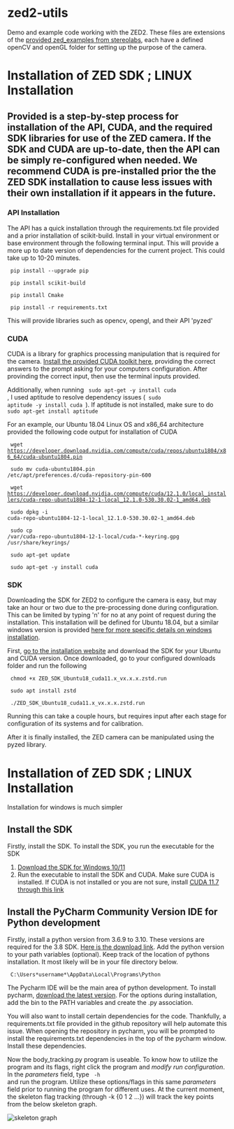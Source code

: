 # zed2-utils
Demo and example code working with the ZED2. These files are extensions of the [provided zed_examples from stereolabs](https://github.com/stereolabs/zed-examples/blob/master/body%20tracking/python/cv_viewer/tracking_viewer.py), each have a defined openCV and openGL folder for setting up the purpose of the camera.

# Installation of ZED SDK ; LINUX Installation
## Provided is a step-by-step process for installation of the API, CUDA, and the required SDK libraries for use of the ZED camera. If the SDK and CUDA are up-to-date, then the API can be simply re-configured when needed. We recommend CUDA is pre-installed prior the the ZED SDK installation to cause less issues with their own installation if it appears in the future.

### API Installation
The API has a quick installation through the requirements.txt file provided and a prior installation of scikit-build. Install in your virtual environment or base environment through the following terminal input. This will provide a more up to date version of dependencies for the current project. This could take up to 10-20 minutes.

<code> pip install --upgrade pip </code>

<code> pip install scikit-build </code>

<code> pip install Cmake </code>

<code> pip install -r requirements.txt </code>

This will provide libraries such as opencv, opengl, and their API 'pyzed'

### CUDA
CUDA is a library for graphics processing manipulation that is required for the camera. [Install the provided CUDA toolkit here](https://developer.nvidia.com/cuda-downloads), providing the correct answers to the prompt asking for your computers configuration. After provinding the correct input, then use the terminal inputs provided.

Additionally, when running <code> sudo apt-get -y install cuda </code>, I used aptitude to resolve dependency issues (<code> sudo aptitude -y install cuda </code>). If aptitude is not installed, make sure to do <code> sudo apt-get install aptitude </code>

For an example, our Ubuntu 18.04 Linux OS and x86_64 architecture provided the following code output for installation of CUDA

<code> wget https://developer.download.nvidia.com/compute/cuda/repos/ubuntu1804/x86_64/cuda-ubuntu1804.pin </code>

<code> sudo mv cuda-ubuntu1804.pin /etc/apt/preferences.d/cuda-repository-pin-600 </code>

<code> wget https://developer.download.nvidia.com/compute/cuda/12.1.0/local_installers/cuda-repo-ubuntu1804-12-1-local_12.1.0-530.30.02-1_amd64.deb </code>

<code> sudo dpkg -i cuda-repo-ubuntu1804-12-1-local_12.1.0-530.30.02-1_amd64.deb </code>

<code> sudo cp /var/cuda-repo-ubuntu1804-12-1-local/cuda-*-keyring.gpg /usr/share/keyrings/ </code>

<code> sudo apt-get update </code>

<code> sudo apt-get -y install cuda </code>

### SDK
Downloading the SDK for ZED2 to configure the camera is easy, but may take an hour or two due to the pre-processing done during configuration. This can be limited by typing 'n' for no at any point of request during the installation. This installation will be defined for Ubuntu 18.04, but a similar windows version is provided [here for more specific details on windows installation](https://www.stereolabs.com/docs/installation/windows/). 

First, [go to the installation website](https://www.stereolabs.com/developers/release/) and download the SDK for your Ubuntu and CUDA version. Once downloaded, go to your configured downloads folder and run the following 

<code> chmod +x ZED_SDK_Ubuntu18_cuda11.x_vx.x.x.zstd.run </code>

<code> sudo apt install zstd </code>

<code> ./ZED_SDK_Ubuntu18_cuda11.x_vx.x.x.zstd.run </code>

Running this can take a couple hours, but requires input after each stage for configuration of its systems and for calibration.

After it is finally installed, the ZED camera can be manipulated using the pyzed library.

# Installation of ZED SDK ; LINUX Installation
Installation for windows is much simpler

## Install the SDK
Firstly, install the SDK. To install the SDK, you run the executable for the SDK
1. [Download the SDK for Windows 10/11](https://download.stereolabs.com/zedsdk/3.8/cu117/win)
2. Run the executable to install the SDK and CUDA. Make sure CUDA is installed. If CUDA is not installed or you are not sure, install [CUDA 11.7 through this link](https://developer.nvidia.com/cuda-11-7-1-download-archive)

## Install the PyCharm Community Version IDE for Python development
Firstly, install a python version from 3.6.9 to 3.10. These versions are required for the 3.8 SDK. [Here is the download link](https://www.python.org/downloads/). Add the python version to your path variables (optional). Keep track of the location of pythons installation. It most likely will be in your file directory below.

<code> C:\Users\*username*\AppData\Local\Programs\Python </code>

The Pycharm IDE will be the main area of python development. To install pycharm, [download the latest version]([https://www.python.org/downloads/](https://www.jetbrains.com/pycharm/download/download-thanks.html?platform=windows&code=PCC)). For the options during installation, add the bin to the PATH variables and create the .py association.

You will also want to install certain dependencies for the code. Thankfully, a requirements.txt file provided in the github repository will help automate this issue. When opening the repository in pycharm, you will be prompted to install the requirements.txt dependencies in the top of the pycharm window. Install these dependencies.

Now the body_tracking.py program is useable. To know how to utilize the program and its flags, right click the program and *modify run configuration*. In the *parameters* field, type <code> -h </code> and run the program. Utilize these options/flags in this same *parameters* field prior to running the program for different uses. At the current moment, the skeleton flag tracking (through -k {0 1 2 ...}) will track the key points from the below skeleton graph.

![skeleton graph](https://www.stereolabs.com/docs/body-tracking/images/keypoints_body18.png)
